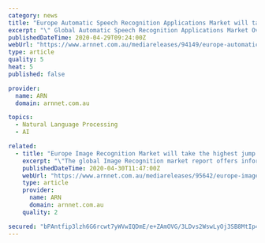 ```yaml
---
category: news
title: "Europe Automatic Speech Recognition Applications Market will take the highest jump during 2020-2025"
excerpt: "\" Global Automatic Speech Recognition Applications Market Overview: The Global Automatic Speech Recognition Applications Market report provides a detailed analysis of the dynamic of the market with extensive focus on secondary research."
publishedDateTime: 2020-04-29T09:24:00Z
webUrl: "https://www.arnnet.com.au/mediareleases/94149/europe-automatic-speech-recognition-applications/"
type: article
quality: 5
heat: 5
published: false

provider:
  name: ARN
  domain: arnnet.com.au

topics:
  - Natural Language Processing
  - AI

related:
  - title: "Europe Image Recognition Market will take the highest jump during 2020-2025"
    excerpt: "\"The global Image Recognition market report offers information relating to the leading regions, competitive landscape, growth trends, and other crucial information about the growth status of the market."
    publishedDateTime: 2020-04-30T11:47:00Z
    webUrl: "https://www.arnnet.com.au/mediareleases/95642/europe-image-recognition-market-will-take-the/"
    type: article
    provider:
      name: ARN
      domain: arnnet.com.au
    quality: 2

secured: "bPAntfip3lzh6G6rcwt7yWVwIQDmE/e+ZAmOVG/3LDvs2WswLyOj3SB8MtIp4J/rLMm4drkOhxodQUE5PVXZLt4IY9FQNiyZFd5B0+wdbvqu24kclHRNNgrXWuc1AnIXmeQpX2Z1P/JvXb1XbRgpO7CV34KJvERwD1OXfmuVHKbXXQxA9OBjcftuHBvagdFUgIxUCud50MC7EEMwezdIGJEAtIpHdc+h5WDcTGhzb4qPTjPwHgq5CgL+pH5uyJdMmtN8bCBJn4UpiXicaEaRAvcV0BTnbXznnusi9TP1e8iyR5BO1LcvvV2xZ4kUKlxS;qv8dV9IYdX4sYrpu0gi48Q=="
---
```


